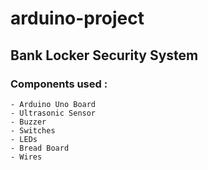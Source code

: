 # arduino-project

## Bank Locker Security System

### Components used :

```
- Arduino Uno Board
- Ultrasonic Sensor
- Buzzer
- Switches
- LEDs
- Bread Board
- Wires

```
